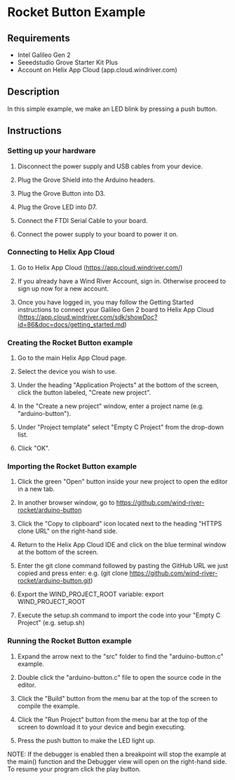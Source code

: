 # Rocket Button Example

## Requirements
 * Intel Galileo Gen 2
 * Seeedstudio Grove Starter Kit Plus
 * Account on Helix App Cloud (app.cloud.windriver.com)
 
## Description

In this simple example, we make an LED blink by pressing a push button.
 
## Instructions

### Setting up your hardware

1. Disconnect the power supply and USB cables from your device.

2. Plug the Grove Shield into the Arduino headers.

3. Plug the Grove Button into D3.

4. Plug the Grove LED into D7.

5. Connect the FTDI Serial Cable to your board.

6. Connect the power supply to your board to power it on.

### Connecting to Helix App Cloud

1. Go to Helix App Cloud (https://app.cloud.windriver.com/)

2. If you already have a Wind River Account, sign in.  Otherwise proceed to sign up now for a new account.

3. Once you have logged in, you may follow the Getting Started instructions to connect your Galileo Gen 2 board to Helix App Cloud (https://app.cloud.windriver.com/sdk/showDoc?id=86&doc=docs/getting_started.md) 

### Creating the Rocket Button example

1. Go to the main Helix App Cloud page.

2. Select the device you wish to use.

3. Under the heading "Application Projects" at the bottom of the screen, click the button labeled, "Create new project".

4. In the "Create a new project" window, enter a project name (e.g. "arduino-button").

5. Under "Project template" select "Empty C Project" from the drop-down list.

6. Click "OK".

### Importing the Rocket Button example

1. Click the green "Open" button inside your new project to open the editor in a new tab.

2. In another browser window, go to https://github.com/wind-river-rocket/arduino-button

3. Click the "Copy to clipboard" icon located next to the heading "HTTPS clone URL" on the right-hand side.

4. Return to the Helix App Cloud IDE and click on the blue terminal window at the bottom of the screen.

5. Enter the git clone command followed by pasting the GitHub URL we just copied and press enter: e.g. (git clone https://github.com/wind-river-rocket/arduino-button.git)

5. Export the WIND_PROJECT_ROOT variable: export WIND_PROJECT_ROOT

6. Execute the setup.sh command to import the code into your "Empty C Project" (e.g. setup.sh)

### Running the Rocket Button example

1. Expand the arrow next to the "src" folder to find the "arduino-button.c" example.

2. Double click the "arduino-button.c" file to open the source code in the editor.

3. Click the "Build" button from the menu bar at the top of the screen to compile the example.

4. Click the "Run Project" button from the menu bar at the top of the screen to download it to your device and begin executing.

5. Press the push button to make the LED light up.

NOTE: If the debugger is enabled then a breakpoint will stop the example at the main() function and the Debugger view will open on the right-hand side.  To resume your program click the play button.
